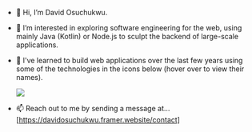 - 👋 Hi, I’m David Osuchukwu.
  
- 👀 I’m interested in exploring software engineering for the web, using mainly Java (Kotlin) or Node.js to sculpt the backend of large-scale applications.
  
- 🌱 I've learned to build web applications over the last few years using some of the technologies in the icons below (hover over to view their names).
  
  <a href="https://skillicons.dev">
    <img src="https://skillicons.dev/icons?i=html,css,js,java,kotlin,spring,mongo,nodejs,aws,azure,git,postman,docker," />
  </a>
  
- 📫 Reach out to me by sending a message at... [https://davidosuchukwu.framer.website/contact]

<!---
dvco-xx/dvco-xx is a ✨ special ✨ repository because its `README.md` (this file) appears on your GitHub profile.
You can click the Preview link to take a look at your changes.
--->
